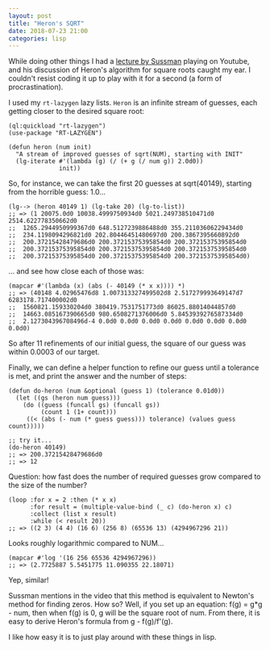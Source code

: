 ```yaml
---
layout: post
title: "Heron's SQRT"
date: 2018-07-23 21:00
categories: lisp 
---
```


While doing other things I had a [lecture by Sussman][1] playing on Youtube,
and his discussion of Heron's algorithm for square roots caught my ear.
I couldn't resist coding it up to play with it for a second (a form of
procrastination).

I used my `rt-lazygen` lazy lists.  `Heron` is an infinite stream of
guesses, each getting closer to the desired square root:

```common-lisp
(ql:quickload "rt-lazygen")
(use-package "RT-LAZYGEN")

(defun heron (num init)
  "A stream of improved guesses of sqrt(NUM), starting with INIT"
  (lg-iterate #'(lambda (g) (/ (+ g (/ num g)) 2.0d0)) 
              init))
```

So, for instance, we can take the first 20 guesses at sqrt(40149),
starting from the horrible guess: 1.0...

```common-lisp
(lg--> (heron 40149 1) (lg-take 20) (lg-to-list))
;; => (1 20075.0d0 10038.4999750934d0 5021.249738510471d0 2514.622778350662d0
;;  1265.2944950999367d0 648.5127239886488d0 355.21103606229434d0
;;  234.1198094296821d0 202.80446451480697d0 200.3867395660892d0
;;  200.37215428479686d0 200.37215375395854d0 200.37215375395854d0
;;  200.37215375395854d0 200.37215375395854d0 200.37215375395854d0
;;  200.37215375395854d0 200.37215375395854d0 200.37215375395854d0)
```

... and see how close each of those was:

```common-lisp
(mapcar #'(lambda (x) (abs (- 40149 (* x x)))) *)
;; => (40148 4.02965476d8 1.007313327499502d8 2.517279993649147d7 6283178.717400002d0
;;  1560821.159330204d0 380419.7531751773d0 86025.88014044857d0
;;  14663.085167390665d0 980.6508271376006d0 5.8453939276587334d0
;;  2.127304396708496d-4 0.0d0 0.0d0 0.0d0 0.0d0 0.0d0 0.0d0 0.0d0 0.0d0)
```

So after 11 refinements of our initial guess, the square of our 
guess was within 0.0003 of our target.

Finally, we can define a helper function to refine our guess until a tolerance
is met, and print the answer and the number of steps:

```common-lisp
(defun do-heron (num &optional (guess 1) (tolerance 0.01d0))
  (let ((gs (heron num guess)))
    (do ((guess (funcall gs) (funcall gs))
         (count 1 (1+ count)))
     ((< (abs (- num (* guess guess))) tolerance) (values guess count)))))

;; try it...
(do-heron 40149)
;; => 200.37215428479686d0
;; => 12
```

Question: how fast does the number of required guesses grow compared to the size of the number?

```common-lisp
(loop :for x = 2 :then (* x x) 
      :for result = (multiple-value-bind (_ c) (do-heron x) c) 
      :collect (list x result) 
      :while (< result 20))
;; => ((2 3) (4 4) (16 6) (256 8) (65536 13) (4294967296 21))
```

Looks roughly logarithmic compared to NUM...

```common-lisp
(mapcar #'log '(16 256 65536 4294967296))
;; => (2.7725887 5.5451775 11.090355 22.18071)
```
Yep, similar!  

Sussman mentions in the video that
this method is equivalent to Newton's method for finding zeros.
How so?  Well, if you set up an equation: f(g) = g*g - num, then
when f(g) is 0, g will be the square root of num.  From there,
it is easy to derive Heron's formula from g - f(g)/f'(g). 

I like how easy it is to just play
around with these things in lisp.

[1]: https://www.youtube.com/watch?v=fAY0_pesZ6s&index=34&list=WL
